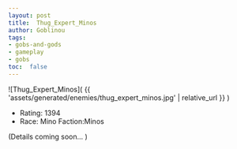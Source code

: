 ```yaml
---
layout: post
title:  Thug_Expert_Minos
author: Goblinou
tags:
- gobs-and-gods
- gameplay
- gobs
toc:  false
---
```


![Thug_Expert_Minos]( {{ 'assets/generated/enemies/thug_expert_minos.jpg' | relative_url }} )
- Rating: 1394
- Race: Mino  Faction:Minos

(Details coming soon... )